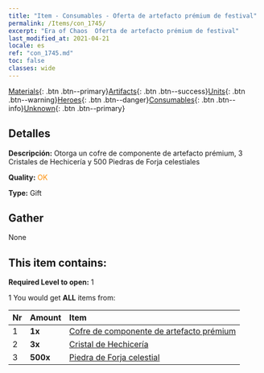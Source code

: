 ```yaml
---
title: "Item - Consumables - Oferta de artefacto prémium de festival"
permalink: /Items/con_1745/
excerpt: "Era of Chaos  Oferta de artefacto prémium de festival"
last_modified_at: 2021-04-21
locale: es
ref: "con_1745.md"
toc: false
classes: wide
---
```

 [Materials](/es/Items/){: .btn .btn--primary}[Artifacts](/es/Items/Artifacts/){: .btn .btn--success}[Units](/es/Items/Units/){: .btn .btn--warning}[Heroes](/es/Items/Heroes/){: .btn .btn--danger}[Consumables](/es/Items/Consumables/){: .btn .btn--info}[Unknown](/es/Items/Unknown/){: .btn .btn--primary}

## Detalles
 **Descripción:** Otorga un cofre de componente de artefacto prémium, 3 Cristales de Hechicería y 500 Piedras de Forja celestiales

 **Quality:** <span style="color: #FF8C00">OK</span>

 **Type:** Gift

## Gather

  None

## This item contains:

 **Required Level to open:** 1

 1 You would get **ALL** items  from:

  | Nr | Amount |     Item    |
  |:---|:-------|:------------|
  | 1 |  **1x** | [Cofre de componente de artefacto prémium](/es/Items/con_1740/) |  | 
  | 2 |  **3x** | [Cristal de Hechicería](/es/Items/art_189/) |  | 
  | 3 |  **500x** | [Piedra de Forja celestial](/es/Items/art_188/) |  | 
